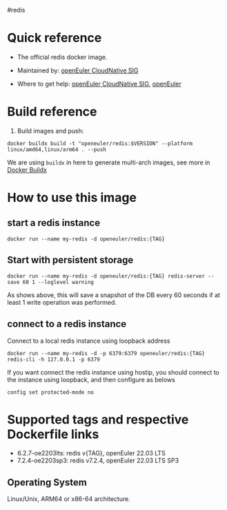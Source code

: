 #redis


# Quick reference

- The official redis docker image.

- Maintained by: [openEuler CloudNative SIG](https://gitee.com/openeuler/cloudnative)

- Where to get help: [openEuler CloudNative SIG](https://gitee.com/openeuler/cloudnative), [openEuler](https://gitee.com/openeuler/community)

# Build reference

1. Build images and push:
```shell
docker buildx build -t "openeuler/redis:$VERSION" --platform linux/amd64,linux/arm64 . --push
```

We are using `buildx` in here to generate multi-arch images, see more in [Docker Buildx](https://docs.docker.com/buildx/working-with-buildx/)

# How to use this image
## start a redis instance
```shell
docker run --name my-redis -d openeuler/redis:{TAG}
```

## Start with persistent storage
```shell
docker run --name my-redis -d openeuler/redis:{TAG} redis-server --save 60 1 --loglevel warning
```
As shows above, this will save a snapshot of the DB every 60 seconds if at least 1 write operation was performed.

## connect to a redis instance
Connect to a local redis instance using loopback address
```shell
docker run --name my-redis -d -p 6379:6379 openeuler/redis:{TAG}
redis-cli -h 127.0.0.1 -p 6379
```

If you want connect the redis instance using hostip, you should connect to the instance using loopback,
and then configure as belows
```shell
config set protected-mode no
```

# Supported tags and respective Dockerfile links

- 6.2.7-oe2203lts: redis v{TAG}, openEuler 22.03 LTS
- 7.2.4-oe2203sp3: redis v7.2.4, openEuler 22.03 LTS SP3

## Operating System
Linux/Unix, ARM64 or x86-64 architecture.
